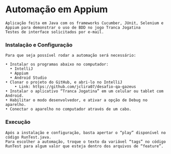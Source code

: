 # Automação em Appium
    Aplicação feita em Java com os frameworks Cucumber, JUnit, Selenium e Appium para demonstrar o uso de BDD no jogo Tranca Jogatina
    Testes de interface solicitados por e-mail.


### Instalação e Configuração
    Para que seja possível rodar a automação será necessário:
    
    • Instalar os programas abaixo no computador:
      • IntelliJ
      • Appium
      • Android Studio
    • Clonar o projeto do GitHub, e abri-lo no IntelliJ
        • Link: https://github.com/jclira07/desafio-qa-gazeus
    • Instalar o aplicativo “Tranca Jogatina” em um celular ou tablet com Android.
    • Habilitar o modo desenvolvedor, e ativar a opção de Debug no aparelho.
    • Conectar o aparelho no computador através de um cabo.


### Execução

    Após a instalação e configuração, basta apertar o “play” disponível no código RunTest.java.
    Para escolher a automação, troque o texto da variável “tags” no código RunTest para algum valor que esteja dentro dos arquivos de “feature”.
